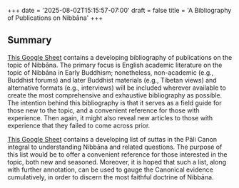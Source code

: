 +++
date = '2025-08-02T15:15:57-07:00'
draft = false
title = 'A Bibliography of Publications on Nibbāna'
+++

## Summary

<a href="https://docs.google.com/spreadsheets/d/11sLSMDCoAS_NophNBSfATYkiDUyIzHm5JvAuowbUpOg/edit?usp=sharing" target="_blank" rel="noopener noreferrer">This Google Sheet</a> contains a developing bibliography of publications on the topic of Nibbāna. The primary focus is English academic literature on the topic of Nibbāna in Early Buddhism; nonetheless, non-academic (e.g., Buddhist forums) and later Buddhist materials (e.g., Tibetan views) and alternative formats (e.g., interviews) will be included wherever available to create the most comprehensive and exhaustive bibliography as possible. The intention behind this bibliography is that it serves as a field guide for those new to the topic, and a convenient reference for those with experience. Then again, it might also reveal new articles to those with experience that they failed to come across prior.

<a href="https://docs.google.com/spreadsheets/d/1yQCSdpW_KRClv0_2rN6tgf3gHWRqT-dvxg2GPU0YaYM/edit?usp=sharing" target="_blank" rel="noopener noreferrer">This Google Sheet</a> contains a developing list of suttas in the Pāli Canon integral to understanding Nibbāna and related questions. The purpose of this list would be to offer a convenient reference for those interested in the topic, both new and seasoned. Moreover, it is hoped that such a list, along with further annotation, can be used to gauge the Canonical evidence cumulatively, in order to discern the most faithful doctrine of Nibbāna.